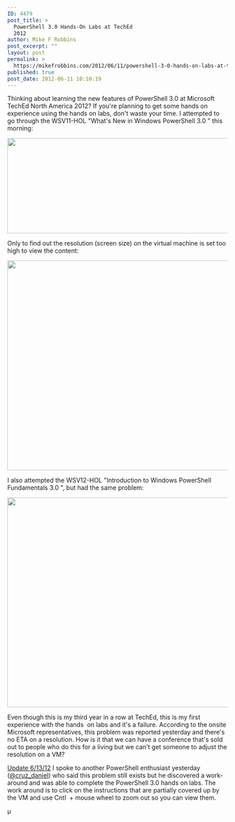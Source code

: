 ```yaml
---
ID: 4479
post_title: >
  PowerShell 3.0 Hands-On Labs at TechEd
  2012
author: Mike F Robbins
post_excerpt: ""
layout: post
permalink: >
  https://mikefrobbins.com/2012/06/11/powershell-3-0-hands-on-labs-at-teched-2012/
published: true
post_date: 2012-06-11 10:10:19
---
```

Thinking about learning the new features of PowerShell 3.0 at Microsoft TechEd North America 2012? If you're planning to get some hands on experience using the hands on labs, don't waste your time. I attempted to go through the WSV11-HOL "What's New in Windows PowerShell 3.0 " this morning:

<a href="http://mikefrobbins.com/wp-content/uploads/2012/06/teched-pslabs1.jpg"><img class="alignnone size-full wp-image-4482" title="teched-pslabs1" src="http://mikefrobbins.com/wp-content/uploads/2012/06/teched-pslabs1.jpg" alt="" width="640" height="218" /></a>

Only to find out the resolution (screen size) on the virtual machine is set too high to view the content:

<a href="http://mikefrobbins.com/wp-content/uploads/2012/06/teched-pslabs2.jpg"><img class="alignnone size-full wp-image-4484" title="teched-pslabs2" src="http://mikefrobbins.com/wp-content/uploads/2012/06/teched-pslabs2.jpg" alt="" width="640" height="480" /></a>

I also attempted the WSV12-HOL "Introduction to Windows PowerShell Fundamentals 3.0 ", but had the same problem:

<a href="http://mikefrobbins.com/wp-content/uploads/2012/06/teched-pslabs3.jpg"><img class="alignnone size-full wp-image-4486" title="teched-pslabs3" src="http://mikefrobbins.com/wp-content/uploads/2012/06/teched-pslabs3.jpg" alt="" width="640" height="480" /></a>

Even though this is my third year in a row at TechEd, this is my first experience with the hands  on labs and it's a failure. According to the onsite Microsoft representatives, this problem was reported yesterday and there's no ETA on a resolution. How is it that we can have a conference that's sold out to people who do this for a living but we can't get someone to adjust the resolution on a VM?

<span style="text-decoration:underline;">Update 6/13/12</span>
I spoke to another PowerShell enthusiast yesterday (<a href="http://twitter.com/cruz_daniel" target="_blank">@cruz_daniel</a>) who said this problem still exists but he discovered a work-around and was able to complete the PowerShell 3.0 hands on labs. The work around is to click on the instructions that are partially covered up by the VM and use Cntl  + mouse wheel to zoom out so you can view them.

µ